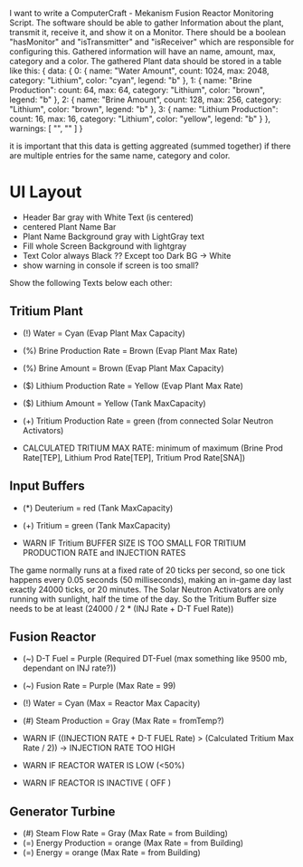 
I want to write a ComputerCraft - Mekanism Fusion Reactor Monitoring Script.
The software should be able to gather Information about the plant, transmit it, receive it, and show it on a Monitor.
There should be a boolean "hasMonitor" and "isTransmitter" and "isReceiver" which are responsible for configuring this.
Gathered information will have an name, amount, max, category and a color.
The gathered Plant data should be stored in a table like this:
{
	data: {
		0: { name: "Water Amount", count: 1024, max: 2048, category: "Lithium", color: "cyan", legend: "b" },
		1: { name: "Brine Production": count: 64, max: 64, category: "Lithium", color: "brown", legend: "b" },
		2: { name: "Brine Amount", count: 128, max: 256, category: "Lithium", color: "brown", legend: "b" },
		3: { name: "Lithium Production": count: 16, max: 16, category: "Lithium", color: "yellow", legend: "b" }
	},
	warnings: [ "", "" ]
}

it is important that this data is getting aggreated (summed together) if there are multiple entries for the same name, category and color.

# UI Layout

- Header Bar gray with White Text (is centered)
- centered Plant Name Bar
- Plant Name Background gray with LightGray text
- Fill whole Screen Background with lightgray
- Text Color always Black ?? Except too Dark BG -> White
- show warning in console if screen is too small?

Show the following Texts below each other:

## Tritium Plant

- (!) Water = Cyan        		(Evap Plant Max Capacity)
- (%) Brine Production Rate = Brown     (Evap Plant Max Rate)
- (%) Brine Amount = Brown		(Evap Plant Max Capacity)
- ($) Lithium Production Rate = Yellow  (Evap Plant Max Rate)
- ($) Lithium Amount = Yellow           (Tank MaxCapacity)
- (+) Tritium Production Rate = green   (from connected Solar Neutron Activators)

- CALCULATED TRITIUM MAX RATE: minimum of maximum (Brine Prod Rate[TEP], Lithium Prod Rate[TEP], Tritium Prod Rate[SNA])

## Input Buffers

- (*) Deuterium = red      (Tank MaxCapacity)
- (+) Tritium = green      (Tank MaxCapacity)  

- WARN IF Tritium  BUFFER SIZE IS TOO SMALL FOR TRITIUM PRODUCTION RATE and INJECTION RATES

The game normally runs at a fixed rate of 20 ticks per second, so one tick happens every 0.05 seconds (50 milliseconds), making an in-game day last exactly 24000 ticks, or 20 minutes.
The Solar Neutron Activators are only running with sunlight, half the time of the day.
So the Tritium Buffer size needs to be at least (24000 / 2 * (INJ Rate + D-T Fuel Rate))


## Fusion Reactor

- (~) D-T Fuel = Purple     	(Required DT-Fuel (max something like 9500 mb, dependant on INJ rate?))
- (~) Fusion Rate = Purple   	(Max Rate = 99)
- (!) Water = Cyan        	(Max = Reactor Max Capacity)
- (#) Steam Production = Gray 	(Max Rate = fromTemp?)

- WARN IF ((INJECTION RATE + D-T FUEL Rate) > (Calculated Tritium Max Rate / 2)) -> INJECTION RATE TOO HIGH
- WARN IF REACTOR WATER IS LOW (<50%)
- WARN IF REACTOR IS INACTIVE ( OFF )

## Generator Turbine 

- (#) Steam Flow Rate = Gray       (Max Rate = from Building)
- (=) Energy Production = orange   (Max Rate = from Building)
- (=) Energy = orange              (Max Rate = from Building)
